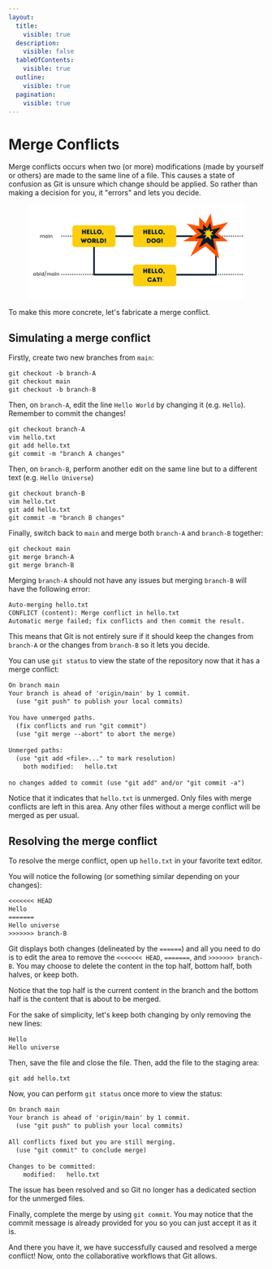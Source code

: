 ```yaml
---
layout:
  title:
    visible: true
  description:
    visible: false
  tableOfContents:
    visible: true
  outline:
    visible: true
  pagination:
    visible: true
---
```


# Merge Conflicts

Merge conflicts occurs when two (or more) modifications (made by yourself or others) are made to the same line of a file. This causes a state of confusion as Git is unsure which change should be applied. So rather than making a decision for you, it "errors" and lets you decide.

<figure><img src="../.gitbook/assets/image.png" alt="" width="563"><figcaption></figcaption></figure>

To make this more concrete, let's fabricate a merge conflict.

## Simulating a merge conflict

Firstly, create two new branches from `main`:

```
git checkout -b branch-A
git checkout main
git checkout -b branch-B
```

Then, on `branch-A`, edit the line `Hello World` by changing it (e.g. `Hello`). Remember to commit the changes!

```
git checkout branch-A
vim hello.txt
git add hello.txt
git commit -m "branch A changes"
```

Then, on `branch-B`, perform another edit on the same line but to a different text (e.g. `Hello Universe`)

```
git checkout branch-B
vim hello.txt
git add hello.txt
git commit -m "branch B changes"
```

Finally, switch back to `main` and merge both `branch-A` and `branch-B` together:

```
git checkout main
git merge branch-A
git merge branch-B
```

Merging `branch-A` should not have any issues but merging `branch-B` will have the following error:

```
Auto-merging hello.txt
CONFLICT (content): Merge conflict in hello.txt
Automatic merge failed; fix conflicts and then commit the result.
```

This means that Git is not entirely sure if it should keep the changes from `branch-A` or the changes from `branch-B` so it lets you decide.

You can use `git status` to view the state of the repository now that it has a merge conflict:

```
On branch main
Your branch is ahead of 'origin/main' by 1 commit.
  (use "git push" to publish your local commits)

You have unmerged paths.
  (fix conflicts and run "git commit")
  (use "git merge --abort" to abort the merge)

Unmerged paths:
  (use "git add <file>..." to mark resolution)
	both modified:   hello.txt

no changes added to commit (use "git add" and/or "git commit -a")
```

Notice that it indicates that `hello.txt` is unmerged. Only files with merge conflicts are left in this area. Any other files without a merge conflict will be merged as per usual.

## Resolving the merge conflict

To resolve the merge conflict, open up `hello.txt` in your favorite text editor.

You will notice the following (or something similar depending on your changes):

```
<<<<<<< HEAD
Hello
=======
Hello universe
>>>>>>> branch-B
```

Git displays both changes (delineated by the `======`) and all you need to do is to edit the area to remove the `<<<<<<< HEAD`, `=======`, and `>>>>>>> branch-B`. You may choose to delete the content in the top half, bottom half, both halves, or keep both.

Notice that the top half is the current content in the branch and the bottom half is the content that is about to be merged.

For the sake of simplicity, let's keep both changing by only removing the new lines:

```
Hello
Hello universe
```

Then, save the file and close the file. Then, add the file to the staging area:

```
git add hello.txt
```

Now, you can perform `git status` once more to view the status:

```
On branch main
Your branch is ahead of 'origin/main' by 1 commit.
  (use "git push" to publish your local commits)

All conflicts fixed but you are still merging.
  (use "git commit" to conclude merge)

Changes to be committed:
	modified:   hello.txt
```

The issue has been resolved and so Git no longer has a dedicated section for the unmerged files.

Finally, complete the merge by using `git commit`. You may notice that the commit message is already provided for you so you can just accept it as it is.

And there you have it, we have successfully caused and resolved a merge conflict! Now, onto the collaborative workflows that Git allows.
